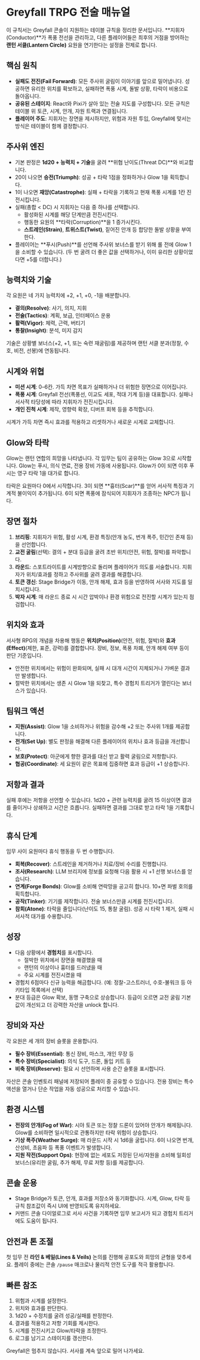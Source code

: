 # Greyfall TRPG 전술 매뉴얼

이 규칙서는 Greyfall 콘솔이 지원하는 테이블 규칙을 정리한 문서입니다. **지휘자(Conductor)**가 폭풍 전선을 관리하고, 다른 플레이어들은 최후의 거점을 방어하는 **랜턴 서클(Lantern Circle)** 요원을 연기한다는 설정을 전제로 합니다.

## 핵심 원칙

- **실패도 전진(Fail Forward)**: 모든 주사위 굴림이 이야기를 앞으로 밀어냅니다. 성공하면 유리한 위치를 확보하고, 실패하면 폭풍 시계, 돌발 상황, 타락이 비용으로 돌아옵니다.
- **공유된 스테이지**: React와 Pixi가 살아 있는 전술 지도를 구성합니다. 모든 규칙은 테이블 위 토큰, 시계, 안개, 자원 트랙과 연결됩니다.
- **플레이어 주도**: 지휘자는 장면을 제시하지만, 위험과 자원 투입, Greyfall에 맞서는 방식은 테이블이 함께 결정합니다.

## 주사위 엔진

- 기본 판정은 **1d20 + 능력치 + 기술**을 굴려 **위협 난이도(Threat DC)**와 비교합니다.
- 20이 나오면 **승전(Triumph)**: 성공 + 타락 1점을 정화하거나 Glow 1을 획득합니다.
- 1이 나오면 **재앙(Catastrophe)**: 실패 + 타락을 기록하고 현재 폭풍 시계를 1칸 진전시킵니다.
- 실패(총합 < DC) 시 지휘자는 다음 중 하나를 선택합니다.
  - 활성화된 시계를 해당 단계만큼 전진시킨다.
  - 행동한 요원의 **타락(Corruption)**을 1 증가시킨다.
  - **스트레인(Strain)**, **트위스트(Twist)**, 짙어진 안개 등 합당한 돌발 상황을 부여한다.
- 플레이어는 **푸시(Push)**를 선언해 주사위 보너스를 받기 위해 롤 전에 Glow 1을 소비할 수 있습니다. (두 번 굴려 더 좋은 값을 선택하거나, 이미 유리한 상황이었다면 +5를 더합니다.)

## 능력치와 기술

각 요원은 네 가지 능력치에 +2, +1, +0, -1을 배분합니다.

- **결의(Resolve)**: 사기, 의지, 지휘
- **전술(Tactics)**: 계획, 보급, 인터페이스 운용
- **활력(Vigor)**: 체력, 근력, 버티기
- **통찰(Insight)**: 분석, 미지 감지

기술은 상황별 보너스(+2, +1, 또는 숙련 재굴림)를 제공하며 랜턴 서클 분과(정찰, 수호, 비전, 선봉)에 연동됩니다.

## 시계와 위협

- **미션 시계**: 0–6칸. 가득 차면 목표가 실패하거나 더 위험한 장면으로 이어집니다.
- **폭풍 시계**: Greyfall 전선(폭풍선, 이교도 세포, 적대 기계 등)을 대표합니다. 실패나 서사적 타당성에 따라 지휘자가 전진시킵니다.
- **개인 진척 시계**: 제작, 영향력 확장, 디버프 회복 등을 추적합니다.

시계가 가득 차면 즉시 효과를 적용하고 리셋하거나 새로운 시계로 교체합니다.

## Glow와 타락

Glow는 랜턴 연합의 희망을 나타냅니다. 각 임무는 팀이 공유하는 Glow 3으로 시작합니다. Glow는 푸시, 의식 연료, 전용 장비 가동에 사용됩니다. Glow가 0이 되면 이후 푸시는 영구 타락 1을 대가로 합니다.

타락은 요원마다 0에서 시작합니다. 3이 되면 **흉터(Scar)**를 얻어 서사적 특징과 기계적 불이익이 추가됩니다. 6이 되면 폭풍에 잠식되어 지휘자가 조종하는 NPC가 됩니다.

## 장면 절차

1. **브리핑**: 지휘자가 위험, 활성 시계, 환경 특징(안개 농도, 번개 폭주, 민간인 존재 등)을 선언합니다.
2. **교전 굴림**(선택): 결의 + 분대 등급을 굴려 초반 위치(안전, 위험, 절박)를 파악합니다.
3. **라운드**: 스포트라이트를 시계방향으로 돌리며 플레이어가 의도를 서술합니다. 지휘자가 위치/효과를 정하고 주사위를 굴려 결과를 해결합니다.
4. **토큰 갱신**: Stage Bridge가 이동, 안개 해제, 효과 등을 반영하여 서사와 지도를 일치시킵니다.
5. **박자 시계**: 매 라운드 종료 시 시간 압박이나 환경 위험으로 전진할 시계가 있는지 점검합니다.

## 위치와 효과

서사형 RPG의 개념을 차용해 행동은 **위치(Position)**(안전, 위험, 절박)와 **효과(Effect)**(제한, 표준, 강력)를 결합합니다. 장비, 정보, 폭풍 차폐, 안개 해제 여부 등이 판단 기준입니다.

- 안전한 위치에서는 위험이 완화되며, 실패 시 대개 시간이 지체되거나 가벼운 결과만 발생합니다.
- 절박한 위치에서는 생존 시 Glow 1을 되찾고, 특수 경험치 트리거가 열린다는 보너스가 있습니다.

## 팀워크 액션

- **지원(Assist)**: Glow 1을 소비하거나 위험을 감수해 +2 또는 주사위 1개를 제공합니다.
- **전개(Set Up)**: 별도 판정을 해결해 다른 플레이어의 위치나 효과 등급을 개선합니다.
- **보호(Protect)**: 아군에게 향한 결과를 대신 받고 활력 굴림으로 저항합니다.
- **협공(Coordinate)**: 세 요원이 같은 목표에 집중하면 효과 등급이 +1 상승합니다.

## 저항과 결과

실패 후에는 저항을 선언할 수 있습니다. 1d20 + 관련 능력치를 굴려 15 이상이면 결과를 줄이거나 상쇄하고 시간은 흐릅니다. 실패하면 결과를 그대로 받고 타락 1을 기록합니다.

## 휴식 단계

임무 사이 요원마다 휴식 행동을 두 번 수행합니다.

- **회복(Recover)**: 스트레인을 제거하거나 치료/장비 수리를 진행합니다.
- **조사(Research)**: LLM 브리지에 정보를 요청해 다음 활용 시 +1 선행 보너스를 얻습니다.
- **연계(Forge Bonds)**: Glow를 소비해 연락망을 공고히 합니다. 10+면 파벌 호의를 획득합니다.
- **공작(Tinker)**: 기기를 제작합니다. 전술 보너스만큼 시계를 전진시킵니다.
- **참회(Atone)**: 타락을 줄입니다(난이도 15, 통찰 굴림). 성공 시 타락 1 제거, 실패 시 서사적 대가를 수용합니다.

## 성장

- 다음 상황에서 **경험치**를 표시합니다.
  - 절박한 위치에서 장면을 해결했을 때
  - 랜턴의 이상이나 흉터를 드러냈을 때
  - 주요 시계를 전진시켰을 때
- 경험치 6점마다 신규 능력을 해금합니다. (예: 정찰-고스트러너, 수호-불워크 등 아키타입 목록에서 선택)
- 분대 등급은 Glow 확보, 동맹 구축으로 상승합니다. 등급이 오르면 교전 굴림 기본값이 개선되고 더 강력한 자산을 unlock 합니다.

## 장비와 자산

각 요원은 세 개의 장비 슬롯을 운용합니다.

- **필수 장비(Essential)**: 통신 장비, 마스크, 개인 무장 등
- **특수 장비(Specialist)**: 의식 도구, 드론, 돌입 키트 등
- **비축 장비(Reserve)**: 필요 시 선언하며 사용 순간 슬롯을 표시합니다.

자산은 콘솔 인벤토리 패널에 저장되어 플레이 중 공유할 수 있습니다. 전용 장비는 특수 액션을 열거나 단순 작업을 자동 성공으로 처리할 수 있습니다.

## 환경 시스템

- **전장의 안개(Fog of War)**: 시야 토큰 또는 정찰 드론이 있어야 안개가 해제됩니다. Glow를 소비하면 일시적으로 관통하지만 타락 위험이 상승합니다.
- **기상 폭주(Weather Surge)**: 매 라운드 시작 시 1d6을 굴립니다. 6이 나오면 번개, 산성비, 초음파 등 폭풍 이벤트가 발생합니다.
- **지원 작전(Support Ops)**: 현장에 없는 세포도 저장된 단서/자원을 소비해 일회성 보너스(유리한 굴림, 추가 해제, 무료 저항 등)를 제공합니다.

## 콘솔 운용

- Stage Bridge가 토큰, 안개, 효과를 저장소와 동기화합니다. 시계, Glow, 타락 등 규칙 참조값이 즉시 UI에 반영되도록 유지하세요.
- 커맨드 콘솔 다이얼로그로 서사 사건을 기록하면 임무 보고서가 되고 경험치 트리거에도 도움이 됩니다.

## 안전과 톤 조절

첫 임무 전 **라인 & 베일(Lines & Veils)** 논의를 진행해 공포도와 희망의 균형을 맞추세요. 플레이 중에는 콘솔 `/pause` 매크로나 물리적 안전 도구를 적극 활용합니다.

## 빠른 참조

1. 위험과 시계를 설정한다.
2. 위치와 효과를 판단한다.
3. 1d20 + 수정치를 굴려 성공/실패를 판정한다.
4. 결과를 적용하고 저항 기회를 제시한다.
5. 시계를 전진시키고 Glow/타락을 조정한다.
6. 로그를 남기고 스테이지를 갱신한다.

Greyfall은 멈추지 않습니다. 서사를 계속 앞으로 밀어 나가세요.
